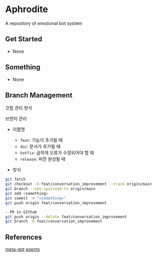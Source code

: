 # Aphrodite
A repository of emotional bot system

## Get Started

- None

## Something

- None

## Branch Management

깃헙 관리 방식

브랜치 관리

- 이름명
  - `feat`: 기능이 추가될 때
  - `doc`: 문서가 추가될 때
  - `hotfix`: 급하게 오류가 수정되어야 할 때
  - `release`: 버전 완성될 때
 
- 방식
```bash
git fetch
git checkout -b feat/conversation_improvement --track origin/main
git branch --set-upstream-to origin/main
git add <something>
git commit -m "<something>"
git push origin feat/conversation_improvement

- PR in GIthub
git push origin --delete feat/conversation_improvement
git branch -D feat/conversation_improvement
```

## References
[meta-gpt](https://github.com/geekan/MetaGPT)
[agents](https://github.com/aiwaves-cn/agents#web-demos)
